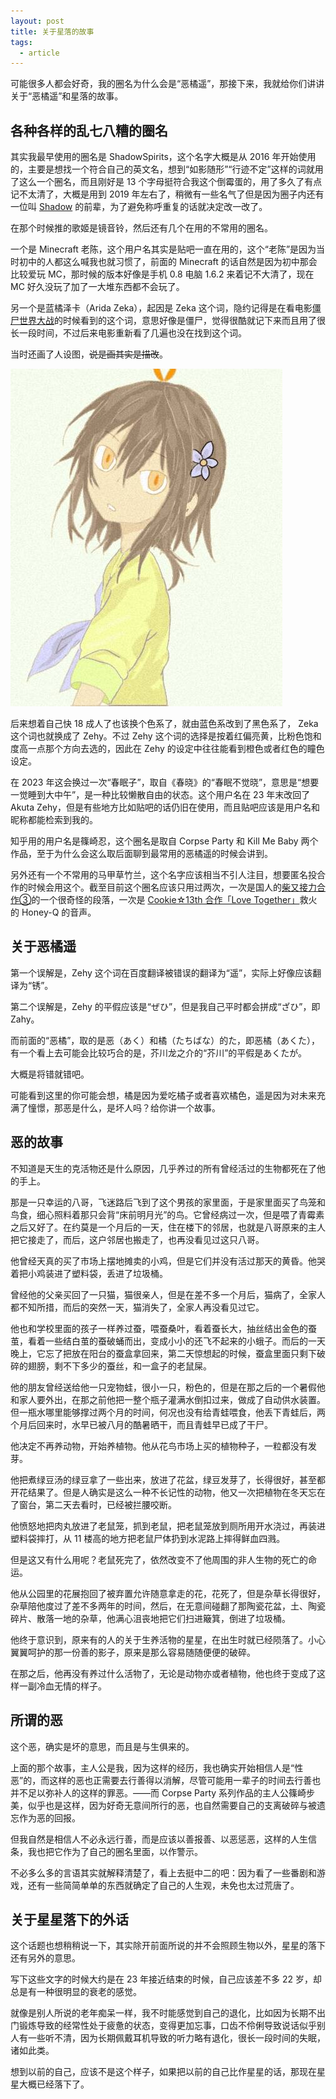 ```yaml
---
layout: post
title: 关于星落的故事
tags:
  - article
---
```


可能很多人都会好奇，我的圈名为什么会是“恶橘遥”，那接下来，我就给你们讲讲关于“恶橘遥”和星落的故事。

## 各种各样的乱七八糟的圈名

其实我最早使用的圈名是 ShadowSpirits，这个名字大概是从 2016 年开始使用的，主要是想找一个符合自己的英文名，想到“如影随形”“行迹不定”这样的词就用了这么一个圈名，而且刚好是 13 个字母挺符合我这个倒霉蛋的，用了多久了有点记不太清了，大概是用到 2019 年左右了，稍微有一些名气了但是因为圈子内还有一位叫 [Shadow](https://space.bilibili.com/4864050) 的前辈，为了避免称呼重复的话就决定改一改了。

在那个时候推的歌姬是镜音铃，然后还有几个在用的不常用的圈名。

一个是 Minecraft 老陈，这个用户名其实是贴吧一直在用的，这个“老陈”是因为当时初中的人都这么喊我也就习惯了，前面的 Minecraft 的话自然是因为初中那会比较爱玩 MC，那时候的版本好像是手机 0.8 电脑 1.6.2 来着记不大清了，现在 MC 好久没玩了加了一大堆东西都不会玩了。

另一个是蓝橘泽卡（Arida Zeka），起因是 Zeka 这个词，隐约记得是在看电影[僵尸世界大战](https://baike.baidu.com/item/僵尸世界大战/68485)的时候看到的这个词，意思好像是僵尸，觉得很酷就记下来而且用了很长一段时间，不过后来电影重新看了几遍也没在找到这个词。

当时还画了人设图，<del>说是画其实是描改</del>。

![人设图](/assests/images/zeka.jpg)

后来想着自己快 18 成人了也该换个色系了，就由蓝色系改到了黑色系了， Zeka 这个词也就换成了 Zehy。不过 Zehy 这个词的选择是按着红偏亮黄，比粉色饱和度高一点那个方向去选的，因此在 Zehy 的设定中往往能看到橙色或者红色的瞳色设定。

在 2023 年这会换过一次“春眠子”，取自《春晓》的“春眠不觉晓”，意思是“想要一觉睡到大中午”，是一种比较懒散自由的状态。这个用户名在 23 年末改回了 Akuta Zehy，但是有些地方比如贴吧的话仍旧在使用，而且贴吧应该是用户名和昵称都能检索到我的。

知乎用的用户名是篠崎忍，这个圈名是取自 Corpse Party 和 Kill Me Baby 两个作品，至于为什么会这么取后面聊到最常用的恶橘遥的时候会讲到。

另外还有一个不常用的马甲草竹兰，这个名字应该相当不引人注目，想要匿名投合作的时候会用这个。截至目前这个圈名应该只用过两次，一次是国人的[柴又接力合作③](https://www.bilibili.com/video/BV1Kq4y1H7H2)的一个很奇怪的段落，一次是 [Cookie☆13th 合作「Love Together」](https://www.bilibili.com/video/BV19u411E76E)救火的 Honey-Q 的音声。

## 关于恶橘遥

第一个误解是，Zehy 这个词在百度翻译被错误的翻译为“遥”，实际上好像应该翻译为“锈”。

第二个误解是，Zehy 的平假应该是“ぜひ”，但是我自己平时都会拼成“ざひ”，即 Zahy。

而前面的“恶橘”，取的是恶（あく）和橘（たちばな）的た，即恶橘（あくた），有一个看上去可能会比较巧合的是，芥川龙之介的“芥川”的平假是あくたが。

大概是将错就错吧。

可能看到这里的你可能会想，橘是因为爱吃橘子或者喜欢橘色，遥是因为对未来充满了憧憬，那恶是什么，是坏人吗？给你讲一个故事。

## 恶的故事

不知道是天生的克活物还是什么原因，几乎养过的所有曾经活过的生物都死在了他的手上。

那是一只幸运的八哥，飞迷路后飞到了这个男孩的家里面，于是家里面买了鸟笼和鸟食，细心照料着那只会背“床前明月光”的鸟。它曾经病过一次，但是喂了青霉素之后又好了。在约莫是一个月后的一天，住在楼下的邻居，也就是八哥原来的主人把它接走了，而后，这户邻居也搬走了，也再没看见过这只八哥。

他曾经天真的买了市场上摆地摊卖的小鸡，但是它们并没有活过那天的黄昏。他哭着把小鸡装进了塑料袋，丢进了垃圾桶。

曾经他的父亲买回了一只猫，猫很亲人，但是在差不多一个月后，猫病了，全家人都不知所措，而后的突然一天，猫消失了，全家人再没看见过它。

他也和学校里面的孩子一样养过蚕，喂蚕桑叶，看着蚕长大，抽丝结出金色的蚕茧，看着一些结白茧的蚕破蛹而出，变成小小的还飞不起来的小蛾子。而后的一天晚上，它忘了把放在阳台的蚕盒拿回来，第二天惊想起的时候，蚕盒里面只剩下破碎的翅膀，剩不下多少的蚕丝，和一盒子的老鼠屎。

他的朋友曾经送给他一只宠物蛙，很小一只，粉色的，但是在那之后的一个暑假他和家人要外出，在那之前他把一整个瓶子灌满水倒扣过来，做成了自动供水装置。但一瓶水哪里能够撑过两个月的时间，何况也没有给青蛙喂食，他丢下青蛙后，两个月后回来时，水早已被八月的酷暑晒干，而且青蛙早已成了干尸。

他决定不再养动物，开始养植物。他从花鸟市场上买的植物种子，一粒都没有发芽。

他把煮绿豆汤的绿豆拿了一些出来，放进了花盆，绿豆发芽了，长得很好，甚至都开花结果了。但是人确实是这么一种不长记性的动物，他又一次把植物在冬天忘在了窗台，第二天去看时，已经被拦腰咬断。

他愤怒地把肉丸放进了老鼠笼，抓到老鼠，把老鼠笼放到厕所用开水浇过，再装进塑料袋摔打，从 11 楼高的地方把老鼠尸体扔到水泥路上摔得鲜血四溅。

但是这又有什么用呢？老鼠死完了，依然改变不了他周围的非人生物的死亡的命运。

他从公园里的花展抱回了被弃置允许随意拿走的花，花死了，但是杂草长得很好，杂草陪他度过了差不多两年的时间，然后，在无意间碰翻了那陶瓷花盆，土、陶瓷碎片、散落一地的杂草，他满心沮丧地把它们扫进簸箕，倒进了垃圾桶。

他终于意识到，原来有的人的关于生养活物的星星，在出生时就已经陨落了。小心翼翼呵护的那一份善的影子，原来是那么容易随随便便的破碎。

在那之后，他再没有养过什么活物了，无论是动物亦或者植物，他也终于变成了这样一副冷血无情的样子。

## 所谓的恶

这个恶，确实是坏的意思，而且是与生俱来的。

上面的那个故事，主人公是我，因为这样的经历，我也确实开始相信人是“性恶”的，而这样的恶也正需要去行善得以消解，尽管可能用一辈子的时间去行善也并不足以弥补人的这样的罪恶。——而 Corpse Party 系列作品的主人公篠崎步美，似乎也是这样，因为好奇无意间所行的恶，也自然需要自己的支离破碎与被遗忘作为恶的回报。

但我自然是相信人不必永远行善，而是应该以善报善、以恶惩恶，这样的人生信条，我也把它作为了自己的圈名里面，以作警示。

不必多么多的言语其实就解释清楚了，看上去挺中二的吧：因为看了一些番剧和游戏，还有一些简简单单的东西就确定了自己的人生观，未免也太过荒唐了。

## 关于星星落下的外话

这个话题也想稍稍说一下，其实除开前面所说的并不会照顾生物以外，星星的落下还有另外的意思。

写下这些文字的时候大约是在 23 年接近结束的时候，自己应该差不多 22 岁，却总是有一种很明显的衰老的感觉。

就像是别人所说的老年痴呆一样，我不时能感觉到自己的退化，比如因为长期不出门锻炼导致的经常性处于疲惫的状态，变得更加忘事，口齿不伶俐导致说话似乎别人有一些听不清，因为长期佩戴耳机导致的听力略有退化，很长一段时间的失眠，诸如此类。

想到以前的自己，应该不是这个样子，如果把以前的自己比作星星的话，那现在星星大概已经落下了。
